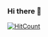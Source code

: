 ### Hi there 👋

[![HitCount](http://hits.dwyl.com/luriel-xyz/luriel-xyz.svg)](http://hits.dwyl.com/luriel-xyz/luriel-xyz)
